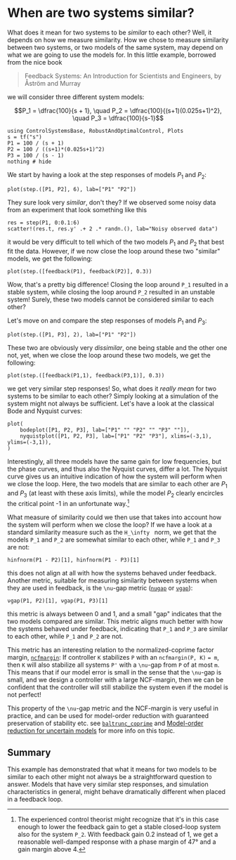 # When are two systems similar?
What does it mean for two systems to be *similar* to each other? Well, it depends on how we measure similarity. How we chose to measure similarity between two systems, or two models of the same system, may depend on what we are going to use the models for. In this little example, borrowed from the nice book
> Feedback Systems: An Introduction for Scientists and Engineers, by Åström and Murray

we will consider three different system models:
```math
P_1 = \dfrac{100}{s + 1}, \quad P_2 = \dfrac{100}{(s+1)(0.025s+1)^2}, \quad P_3 = \dfrac{100}{s-1}
```

```@example SIMILARITY
using ControlSystemsBase, RobustAndOptimalControl, Plots
s = tf("s")
P1 = 100 / (s + 1)
P2 = 100 / ((s+1)*(0.025s+1)^2)
P3 = 100 / (s - 1)
nothing # hide
```

We start by having a look at the step responses of models $P_1$ and $P_2$:
```@example SIMILARITY
plot(step.([P1, P2], 6), lab=["P1" "P2"])
```
They sure look very *similar*, don't they? If we observed some noisy data from an experiment that look something like this
```@example SIMILARITY
res = step(P1, 0:0.1:6)
scatter!(res.t, res.y' .+ 2 .* randn.(), lab="Noisy observed data")
```
it would be very difficult to tell which of the two models $P_1$ and $P_2$ that best fit the data. However, if we now close the loop around these two "similar" models, we get the following:
```@example SIMILARITY
plot(step.([feedback(P1), feedback(P2)], 0.3))
```
Wow, that's a pretty big difference! Closing the loop around ``P_1`` resulted in a stable system, while closing the loop around ``P_2`` resulted in an unstable system! Surely, these two models cannot be considered similar to each other? 

Let's move on and compare the step responses of models $P_1$ and $P_3$:
```@example SIMILARITY
plot(step.([P1, P3], 2), lab=["P1" "P2"])
```
These two are obviously very *dissimilar*, one being stable and the other one not, yet, when we close the loop around these two models, we get the following:
```@example SIMILARITY
plot(step.([feedback(P1,1), feedback(P3,1)], 0.3))
```
we get very similar step responses! So, what does it *really mean* for two systems to be similar to each other? Simply looking at a simulation of the system might not always be sufficient. Let's have a look at the classical Bode and Nyquist curves:
```@example SIMILARITY
plot(
    bodeplot([P1, P2, P3], lab=["P1" "" "P2" "" "P3" ""]),
    nyquistplot([P1, P2, P3], lab=["P1" "P2" "P3"], xlims=(-3,1), ylims=(-3,1)),
)
```
Interestingly, all three models have the same gain for low frequencies, but the phase curves, and thus also the Nyquist curves, differ a lot. The Nyquist curve gives us an intuitive indication of how the system will perform when we close the loop. Here, the two models that are similar to each other are $P_1$ and $P_3$ (at least with these axis limits), while the model $P_2$ clearly encircles the critical point -1 in an unfortunate way.[^1]

What measure of similarity could we then use that takes into account how the system will perform when we close the loop? If we have a look at a standard similarity measure such as the ``H_\infty `` norm, we get that the models ``P_1`` and ``P_2`` are somewhat similar to each other, while ``P_1`` and ``P_3`` are not:
```@example SIMILARITY
hinfnorm(P1 - P2)[1], hinfnorm(P1 - P3)[1]
```
this does not align at all with how the systems behaved under feedback. Another metric, suitable for measuring similarity between systems when they are used in feedback, is the ``\nu``-gap metric ([`nugap`](@ref) or [`νgap`](@ref)):

```@example SIMILARITY
νgap(P1, P2)[1], νgap(P1, P3)[1]
```
this metric is always between 0 and 1, and a small "gap" indicates that the two models compared are similar. This metric aligns much better with how the systems behaved under feedback, indicating that ``P_1`` and ``P_3`` are similar to each other, while ``P_1`` and ``P_2`` are not.

This metric has an interesting relation to the normalized-coprime factor margin, [`ncfmargin`](@ref):
If controller ``K`` stabilizes ``P`` with an `ncfmargin(P, K)` ``= m``, then ``K`` will also stabilize all systems ``P'`` with a ``\nu``-gap from ``P`` of at most ``m``. This means that if our model error is small in the sense that the ``\nu``-gap is small, and we design a controller with a large NCF-margin, then we can be confident that the controller will still stabilize the system even if the model is not perfect!

This property of the ``\nu``-gap metric and the NCF-margin is very useful in practice, and can be used for model-order reduction with guaranteed preservation of stability etc. see [`baltrunc_coprime`](@ref) and [Model-order reduction for uncertain models](@ref) for more info on this topic.

## Summary
This example has demonstrated that what it means for two models to be similar to each other might not always be a straightforward question to answer. Models that have very similar step responses, and simulation characteristics in general, might behave dramatically different when placed in a feedback loop. 


[^1]: The experienced control theorist might recognize that it's in this case enough to lower the feedback gain to get a stable closed-loop system also for the system ``P_2``. With feedback gain 0.2 instead of 1, we get a reasonable well-damped response with a phase margin of 47° and a gain margin above 4.